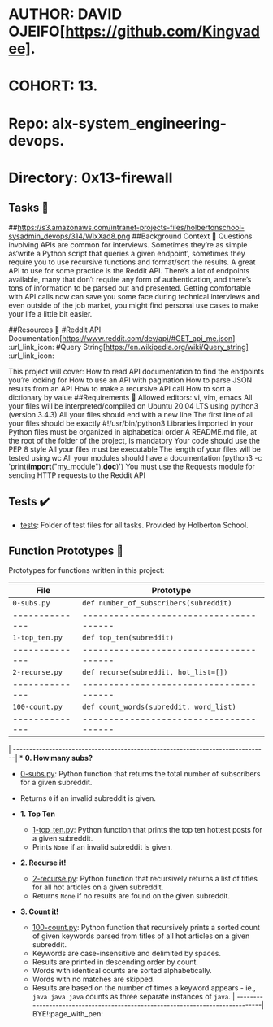 # AUTHOR:         DAVID OJEIFO[https://github.com/Kingvadee].
# COHORT:         13.
# Repo:           alx-system_engineering-devops.
# Directory: 	  0x13-firewall

## Tasks :page_with_curl:
##https://s3.amazonaws.com/intranet-projects-files/holbertonschool-sysadmin_devops/314/WIxXad8.png
##Background Context :page_with_curl:
	Questions involving APIs are common for interviews. Sometimes they’re as simple
 as‘write a Python script that queries a given endpoint’, sometimes they require
you to use recursive functions and format/sort the results.
	A great API to use for some practice is the Reddit API. There’s a lot of
endpoints available, many that don’t require any form of authentication, and
there’s tons of information to be parsed out and presented. Getting comfortable
with API calls now can save you some face during technical interviews and even
outside of the job market, you might find personal use cases to make your life a
little bit easier.

##Resources :page_with_curl:
#Reddit API Documentation[https://www.reddit.com/dev/api/#GET_api_me.json] :url_link_icon:
#Query String[https://en.wikipedia.org/wiki/Query_string] :url_link_icon:

This project will cover:
How to read API documentation to find the endpoints you’re looking for
How to use an API with pagination
How to parse JSON results from an API
How to make a recursive API call
How to sort a dictionary by value
##Requirements :page_with_curl:
Allowed editors: vi, vim, emacs
All your files will be interpreted/compiled on Ubuntu 20.04 LTS using python3 (version 3.4.3)
All your files should end with a new line
The first line of all your files should be exactly #!/usr/bin/python3
Libraries imported in your Python files must be organized in alphabetical order
A README.md file, at the root of the folder of the project, is mandatory
Your code should use the PEP 8 style
All your files must be executable
The length of your files will be tested using wc
All your modules should have a documentation (python3 -c 'print(__import__("my_module").__doc__)')
You must use the Requests module for sending HTTP requests to the Reddit API

## Tests :heavy_check_mark:

* [tests](./tests): Folder of test files for all tasks. Provided by Holberton
School.

## Function Prototypes :floppy_disk:

Prototypes for functions written in this project:

| File           | Prototype                               |
| -------------- | --------------------------------------- |
| `0-subs.py`    | `def number_of_subscribers(subreddit)`  |
| -------------- | --------------------------------------- |
| `1-top_ten.py` | `def top_ten(subreddit)`                |
| -------------- | --------------------------------------- |
| `2-recurse.py` | `def recurse(subreddit, hot_list=[])`   |
| -------------- | --------------------------------------- |
| `100-count.py` | `def count_words(subreddit, word_list)` |
| -------------- | --------------------------------------- |



| ------------------------------------------------------------------------------|
	* **0. How many subs?**
  * [0-subs.py](./0-subs.py): Python function that returns the total number of
  subscribers for a given subreddit.
  * Returns `0` if an invalid subreddit is given.

* **1. Top Ten**
  * [1-top_ten.py](./1-top_ten.py): Python function that prints the top ten
  hottest posts for a given subreddit.
  * Prints `None` if an invalid subreddit is given.

* **2. Recurse it!**
  * [2-recurse.py](./2-recurse.py): Python function that recursively returns a
  list of titles for all hot articles on a given subreddit.
  * Returns `None` if no results are found on the given subreddit.

* **3. Count it!**
  * [100-count.py](./100-count.py): Python function that recursively prints a
  sorted count of given keywords parsed from titles of all hot articles on a given
  subreddit.
  * Keywords are case-insensitive and delimited by spaces.
  * Results are printed in descending order by count.
  * Words with identical counts are sorted alphabetically.
  * Words with no matches are skipped.
  * Results are based on the number of times a keyword appears - ie.,
  `java java java` counts as three separate instances of `java`.
| ------------------------------------------------------------------------------|
BYE!:page_with_pen:
